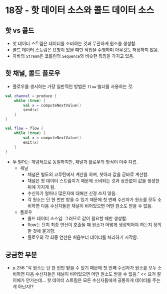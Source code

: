 # 18장 - 핫 데이터 소스와 콜드 데이터 소스

## 핫 vs 콜드

- 핫 데이터 스트림은 데이터를 소비하는 것과 무관하게 원소를 생성함.
- 콜드 데이터 스트림은 요청이 있을 때만 작업을 수행하며 아무것도 저장하지 않음.
- 자바의 `Stream`은 코틀린의 `Sequence`와 비슷한 특징을 가지고 있음.

## 핫 채널, 콜드 플로우

- 플로우를 생서하는 가장 일반적인 방법은 `flow` 빌더를 사용하는 것.

```kotlin
val channel = produce {
    while (true) {
        val x = computeNextValue()
        send(x)
    }
}

val flow = flow {
    while (true) {
        val x = computeNextValue()
        emit(x)
    }
}
```

- 두 빌더는 개념적으로 동일하지만, 채널과 플로우의 방식이 아주 다름.
    - 채널
        - 채널은 별도의 코루틴에서 계산을 하며, 핫이라 값을 곧바로 계산함.
        - 채널은 핫 데이터 스트림이기 때문에 소비되는 것과 상관없이 값을 생성한 뒤에 가지게 됨.
        - 수신자가 얼마나 많은지에 대해선 신경 쓰지 않음.
        - 각 원소는 단 한 번만 받을 수 있기 때문에 첫 번째 수신자가 원소를 모두 소비하면 다음 수신자들은 채널이 비어있으면 어떤 원소도 받을 수 없음.
    - 플로우
        - 콜드 데이터 소스임. 그러므로 값이 필요할 때만 생성함.
        - flow는 단지 최종 연산이 호출될 때 원소가 어떻게 생성되어야 하는지 정의한 것에 불과함.
        - 플로우의 각 최종 연산은 처음부터 데이터를 처리하기 시작함.

## 궁금한 부분

- p.256 “각 원소는 단 한 번만 받을 수 있기 때문에 첫 번째 수신자가 원소를 모두 소비하면 다음 수신자들은 채널이 비어있으면 어떤 원소도 받을 수 없음.” << 요거 잘 이해가 안가는데… 핫 데이터 스트림은 모든 수신자들에게 공통하게 데이터를 주는게 아닌지!?
